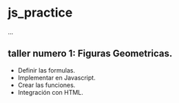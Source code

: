 # js_practice


...

## taller numero 1: Figuras Geometricas.

- Definir las formulas.
- Implementar en Javascript.
- Crear las funciones.
- Integración con HTML.
